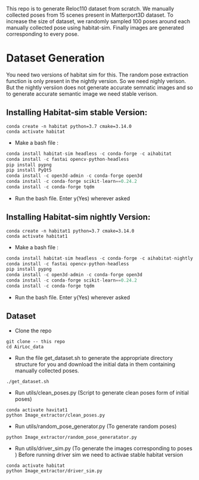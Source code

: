 This repo is to generate Reloc110 dataset from scratch. We manually collected poses from 15 scenes present in Matterport3D dataset. To increase the size of dataset, we randomly sampled 100 poses around each manually collected pose using habitat-sim. Finally images are generated corresponding to every pose.

# Dataset Generation

You need two versions of habitat sim for this. The random pose extraction function is only present in the nightly version. So we need nighly verison. But the nightly versiion does not generate accurate semnatic images and so to generate accurate semantic image we need stable verison.

## Installing Habitat-sim stable Version:

```
conda create -n habitat python=3.7 cmake=3.14.0
conda activate habitat
```

- Make a bash file :

```jsx
conda install habitat-sim headless -c conda-forge -c aihabitat
conda install -c fastai opencv-python-headless
pip install pypng
pip install PyQt5
conda install -c open3d-admin -c conda-forge open3d
conda install -c conda-forge scikit-learn==0.24.2
conda install -c conda-forge tqdm
```

- Run the bash file. Enter y(Yes) wherever asked

## Installing Habitat-sim nightly Version:

```
conda create -n habitat1 python=3.7 cmake=3.14.0
conda activate habitat1
```

- Make a bash file :

```jsx
conda install habitat-sim headless -c conda-forge -c aihabitat-nightly
conda install -c fastai opencv-python-headless
pip install pypng
conda install -c open3d-admin -c conda-forge open3d
conda install -c conda-forge scikit-learn==0.24.2
conda install -c conda-forge tqdm
```

- Run the bash file. Enter y(Yes) wherever asked

## Dataset 

- Clone the repo
```
git clone -- this repo
cd AirLoc_data
```

- Run the file get_dataset.sh to generate the appropriate directory structure for you and download the initial data in them containing manually collected poses.

```
./get_dataset.sh 
```
- Run utils/clean_poses.py (Script to generate clean poses form of initial poses)

```
conda activate havitat1
python Image_extractor/clean_poses.py
```
- Run utils/random_pose_generator.py (To generate random poses)

```
python Image_extractor/random_pose_generatator.py
```

- Run utils/driver_sim.py (To generate the images corresponding to poses )
Before running driver sim we need to activae stable habitat version

```
conda activate habitat
python Image_extractor/driver_sim.py
```
